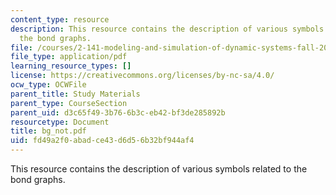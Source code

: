```yaml
---
content_type: resource
description: This resource contains the description of various symbols related to
  the bond graphs.
file: /courses/2-141-modeling-and-simulation-of-dynamic-systems-fall-2006/fd49a2f0abadce43d6d56b32bf944af4_bg_not.pdf
file_type: application/pdf
learning_resource_types: []
license: https://creativecommons.org/licenses/by-nc-sa/4.0/
ocw_type: OCWFile
parent_title: Study Materials
parent_type: CourseSection
parent_uid: d3c65f49-3b76-6b3c-eb42-bf3de285892b
resourcetype: Document
title: bg_not.pdf
uid: fd49a2f0-abad-ce43-d6d5-6b32bf944af4
---
```

This resource contains the description of various symbols related to the bond graphs.